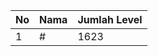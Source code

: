 | No | Nama            | Jumlah Level |
|----|-----------------|--------------|
| 1  | #    |    1623        |
